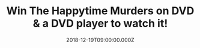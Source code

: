 ---
campaign-uuid: "c-3c013610-f0c7-4232-99c7-4755c8e25ab6"
type: "Preview"
category: "Entertainment"
date: "2018-12-19T09:00:00.000Z"
end-date: "2019-01-19T23:59:00.000Z"
disable-form: false
is_promoted: true
has_entry_page: true
title: "Win The Happytime Murders on DVD & a DVD player to watch it!"
competition-description: "<p>Discover what happens on the other side of the street\
  \ in the outrageous comedy,\_The Happytime Murders, courtesy of STXinternational,\
  \ a division of STX Entertainment, and Sony Pictures Home Entertainment.</p>\r\n\
  <p>We are giving away 6 copies of this fun comedy The Happytime Murders to 6 lucky\
  \ NME AAA members PLUS 1 amazing DVD player to 1 of them to win!</p>\r\n<p>Does\
  \ it sound like the best plan for your weekend? Enter below for a chance to win!</p>"
hero-header: "Win The Happytime Murders on DVD & a DVD player to watch it!"
terms-confirmation: "N/A"
banner-img: "https://assets.expresslyapp.com/asset-4e2f18ab-3994-4c07-8f55-95612c24d2de.jpg"
logo-left-href: "aaa.nme.com"
logo-left-image: "https://assets.expresslyapp.com/asset-d1de912e-7ff6-4dcd-bbab-c3d57a40f5ef.jpg"
logo-left-title: "Sony Pictures"
bg-image-hero: "https://assets.expresslyapp.com/asset-8f03030c-2413-4f2e-bfd6-17771bb9cc80.jpg"
bg-image-first: "https://assets.expresslyapp.com/asset-e3d74b7c-1922-48e3-93c6-6beea28df7bf.jpg"
bg-image-second: "https://assets.expresslyapp.com/asset-57569b7e-d5ee-4c68-bc3c-14037a3aa18d.jpg"
bg-image-third: "https://assets.expresslyapp.com/asset-5ce41899-2cb2-4565-817c-9539fef0972a.jpg"
section1-content: "<p>No Sesame. All Street. The Happytime Murders, out today on DVD,\
  \ is a fun comedy set in the underbelly of Los Angeles where puppets and humans\
  \ coexist. Two clashing detectives with a shared secret, one human and one puppet,\
  \ are forced to work together again to solve the brutal murders of the former cast\
  \ of a beloved classic puppet television show.</p>\r\n<p>The Happytime Murders is\
  \ directed and produced by Brian Henson (The Muppet Christmas Carol) and features\
  \ an all-star comedy cast including Melissa McCarthy (The Boss, Spy, Bridesmaids),\
  \ Maya Rudolph (Bridesmaids), Joel McHale (TV’s Community), and Elizabeth Banks\
  \ (The Hunger Games).</p>"
section2-content: "Detective Phil Philips is a down-on-his-luck puppet who used to\
  \ work in the Los Angeles Police Department. When two puppets from an old TV show\
  \ wind up dead, Phil suspects something is afoot and returns to the LAPD as a consultant.\
  \ Reunited with his former human police partner, Connie Edwards, the squabbling\
  \ twosome soon find themselves in a race against time to save former cast members\
  \ before the killer strikes again."
section3-content: "<p>This amazing DVD includes exclusive bonus features for you to\
  \ get stuck into! We are giving away 6 copies of this fun comedy The Happytime Murders\
  \ to 6 lucky NME AAA members PLUS 1 amazing DVD player to 1 of them!</p>\r\n<p>Enter\
  \ the form below for a chance to win and get ready to have the best night in watching\
  \ this outrageous comedy! Good luck!</p>"
entry-title: "Win The Happytime Murders on DVD & a DVD player to watch it!"
entry-content: "Enter the draw to win The Happytime Murders on DVD & a DVD player\
  \ to watch it by completing the form below before 23:59 on 19th of January 2019."
has-winner: false
prize-description: "6 winners win The Happytime Murders on DVD & one of the 6 winners\
  \ win a  DVD player to watch it.\r\nDVD player (TBA)."
special-conditions: "Multiple entries are allowed up to one every day."
country-restrictions:
- "GB"
---